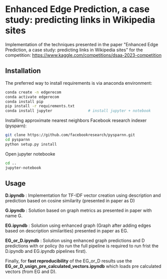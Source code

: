 # Enhanced Edge Prediction, a case study:  predicting links in Wikipedia sites

Implementation of the techniques presented in the paper "Enhanced Edge Prediction, a case study:  predicting links in Wikipedia sites" for the competition: https://www.kaggle.com/competitions/dsaa-2023-competition

## Installation

The preferred way to install requirements is via anaconda environment:

```bash
conda create -n edgerecom
conda activate edgerecom
conda install pip
pip install -r requirements.txt
conda install jupyter                # install jupyter + notebook
```
Installing approximate nearest neighbors Facebook research indexer (pysparn):
```bash
git clone https://github.com/facebookresearch/pysparnn.git
cd pysparnn
python setup.py install
```

Open jupyter notebooke
```bash
cd ..
jupyter-notebook
```
## Usage

**D.ipyndb** : Implementation for TF-IDF vector creation using description and prediction based on cosine similarity (presented in paper as D)

**G.ipyndb** : Solution based on graph metrics as presented in paper with name G.

**EG.ipyndb** : Solution using enhanced graph (Graph after adding edges based on description similarities) presented in paper as EG.

**EG_or_D.ipyndb** : Solution using enhanced graph predictions and D predictions with or policy (to run the full pipeline is required to run frist the D.ipyndb and EG.ipyndb pipelines first).

Finally, for **fast reproducibility** of the EG_or_D results use the **EG_or_D_usign_pre_calculated_vectors.ipyndb** which loads pre calculated vectors (from EG and D).
